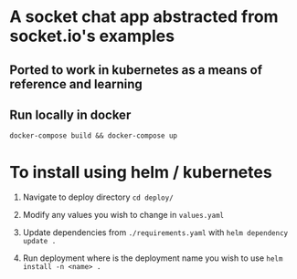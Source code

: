 # A socket chat app abstracted from socket.io's examples

## Ported to work in kubernetes as a means of reference and learning

## Run locally in docker
`docker-compose build && docker-compose up`


# To install using helm / kubernetes
1. Navigate to deploy directory
```cd deploy/```

2. Modify any values you wish to change in `values.yaml`

3. Update dependencies from `./requirements.yaml` with
```helm dependency update .```

4. Run deployment where <name> is the deployment name you wish to use
```helm install -n <name> .```
